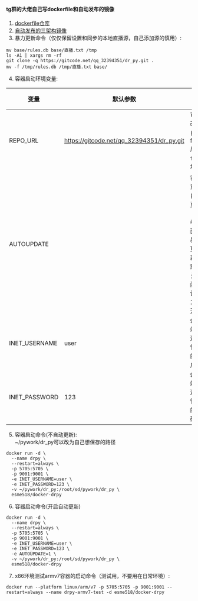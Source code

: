 #### tg群的大佬自己写dockerfile和自动发布的镜像
1. [dockerfile仓库](https://github.com/esme518/docker-drpy)
2. [自动发布的三架构镜像](https://hub.docker.com/r/esme518/docker-drpy/tags)
3. 暴力更新命令（仅仅保留设置和同步的本地直播源，自己添加源的慎用）:
```shell
mv base/rules.db base/直播.txt /tmp
ls -A1 | xargs rm -rf
git clone -q https://gitcode.net/qq_32394351/dr_py.git .
mv -f /tmp/rules.db /tmp/直播.txt base/
```
4. 容器启动环境变量:

| 变量 | 默认参数 | 参数说明 |
| ------ | ------ | ------ |
| REPO_URL | https://gitcode.net/qq_32394351/dr_py.git | 可以改为自己fork后的仓库地址 |
| AUTOUPDATE |  | 容器重启自动更新（参考上面的暴力更新）。默认关闭，设为1为开启 |
| INET_USERNAME | user | 9001端口进程管理的用户名 |
| INET_PASSWORD | 123 | 9001端口进程管理的密码 |
5. 容器启动命令(不自动更新):  
~/pywork/dr_py可以改为自己想保存的路径
```shell
docker run -d \
  --name drpy \
  --restart=always \
  -p 5705:5705 \
  -p 9001:9001 \
  -e INET_USERNAME=user \
  -e INET_PASSWORD=123 \
  -v ~/pywork/dr_py:/root/sd/pywork/dr_py \
  esme518/docker-drpy
```
6. 容器启动命令(开启自动更新)
```shell
docker run -d \
  --name drpy \
  --restart=always \
  -p 5705:5705 \
  -p 9001:9001 \
  -e INET_USERNAME=user \
  -e INET_PASSWORD=123 \
  -e AUTOUPDATE=1 \
  -v ~/pywork/dr_py:/root/sd/pywork/dr_py \
  esme518/docker-drpy
```
7. x86环境测试armv7容器的启动命令（测试用，不要用在日常环境）:
```shell
docker run --platform linux/arm/v7 -p 5705:5705 -p 9001:9001 --restart=always --name drpy-armv7-test -d esme518/docker-drpy
```

